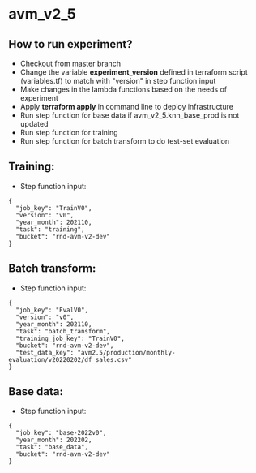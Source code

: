 # avm_v2_5

## How to run experiment?

* Checkout from master branch
* Change the variable **experiment_version** defined in terraform script (variables.tf) to match with "version" in step function input
* Make changes in the lambda functions based on the needs of experiment
* Apply **terraform apply** in command line to deploy infrastructure
* Run step function for base data if avm_v2_5.knn_base_prod is not updated
* Run step function for training 
* Run step function for batch transform to do test-set evaluation

## Training:
* Step function input:
``` 
{
  "job_key": "TrainV0",
  "version": "v0",
  "year_month": 202110,
  "task": "training",
  "bucket": "rnd-avm-v2-dev"
}
```

## Batch transform:
* Step function input:
```
{
  "job_key": "EvalV0",
  "version": "v0",
  "year_month": 202110,
  "task": "batch_transform",
  "training_job_key": "TrainV0",
  "bucket": "rnd-avm-v2-dev",
  "test_data_key": "avm2.5/production/monthly-evaluation/v20220202/df_sales.csv"
}
```

## Base data:
* Step function input:
```
{
  "job_key": "base-2022v0",
  "year_month": 202202,
  "task": "base_data",
  "bucket": "rnd-avm-v2-dev"
}
```

